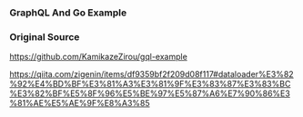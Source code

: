 ### GraphQL And Go Example

### Original Source
https://github.com/KamikazeZirou/gql-example

https://qiita.com/zigenin/items/df9359bf2f209d08f117#dataloader%E3%82%92%E4%BD%BF%E3%81%A3%E3%81%9F%E3%83%87%E3%83%BC%E3%82%BF%E5%8F%96%E5%BE%97%E5%87%A6%E7%90%86%E3%81%AE%E5%AE%9F%E8%A3%85